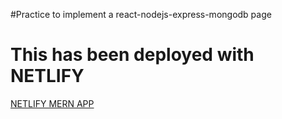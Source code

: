 #Practice to implement a react-nodejs-express-mongodb page

<h1>This has been deployed with NETLIFY</h1>

<a href="https://mern-practice.netlify.app/" target = _blank>NETLIFY MERN APP</a>


